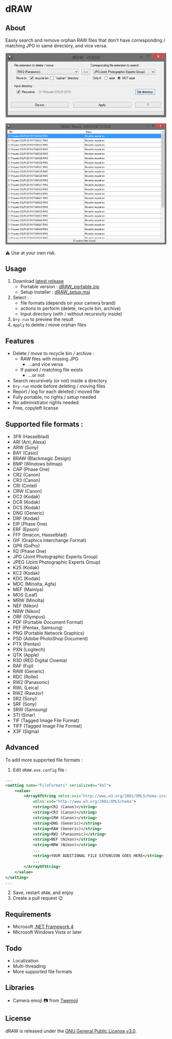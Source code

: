# dRAW

## About
Easily search and remove orphan RAW files that don't have corresponding / matching JPG in same directory, and vice versa.

![](dRAW/resources/pictures/demo_1.PNG)

![](dRAW/resources/pictures/demo_2.PNG)

:warning: Use at your own risk.

## Usage
1. Download [latest release](https://github.com/FoxP/dRAW/releases/latest)
	- Portable version : [dRAW_portable.zip](https://github.com/FoxP/dRAW/releases/latest/download/dRAW_portable.zip)
	- Setup installer : [dRAW_setup.msi](https://github.com/FoxP/dRAW/releases/latest/download/dRAW_setup.msi)
2. Select :
	- file formats (depends on your camera brand)
	- actions to perform (delete, recycle bin, archive)
	- Input directory (with / without recursivity inside)
3. `Dry-run` to preview the result
4. `Apply` to delete / move orphan files

## Features
- Delete / move to recycle bin / archive :
  - RAW files with missing JPG
    - ...and vice versa
  - If paired / matching file exists
	- ...or not
- Search recursively (or not) inside a directory
- `Dry-run` mode before deleting / moving files
- Report / log for each deleted / moved file
- Fully portable, no rights / setup needed
- No administrator rights needed
- Free, copyleft license

## Supported file formats :
  - 3FR (Hasselblad)
  - ARI (Arri_Alexa)
  - ARW (Sony)
  - BAY (Casio)
  - BRAW (Blackmagic Design)
  - BMP (Windows bitmap)
  - CAP (Phase One)
  - CR2 (Canon)
  - CR3 (Canon)
  - CRI (Cintel)
  - CRW (Canon)
  - DC2 (Kodak)
  - DCR (Kodak)
  - DCS (Kodak)
  - DNG (Generic)
  - DRF (Kodak)
  - EIP (Phase One)
  - ERF (Epson)
  - FFF (Imacon, Hasselblad)
  - GIF (Graphics Interchange Format)
  - GPR (GoPro)
  - IIQ (Phase One)
  - JPG (Joint Photographic Experts Group)
  - JPEG (Joint Photographic Experts Group)
  - K25 (Kodak)
  - KC2 (Kodak)
  - KDC (Kodak)
  - MDC (Minolta, Agfa)
  - MEF (Mamiya)
  - MOS (Leaf)
  - MRW (Minolta)
  - NEF (Nikon)
  - NRW (Nikon)
  - ORF (Olympus)
  - PDF (Portable Document Format)
  - PEF (Pentax, Samsung)
  - PNG (Portable Network Graphics)
  - PSD (Adobe PhotoShop Document)
  - PTX (Pentax)
  - PXN (Logitech)
  - QTK (Apple)
  - R3D (RED Digital Cinema)
  - RAF (Fuji)
  - RAW (Generic)
  - RDC (Rollei)
  - RW2 (Panasonic)
  - RWL (Leica)
  - RWZ (Rawzor)
  - SR2 (Sony)
  - SRF (Sony)
  - SRW (Samsung)
  - STI (Sinar)
  - TIF (Tagged Image File Format)
  - TIFF (Tagged Image File Format)
  - X3F (Sigma)

## Advanced
To add more supported file formats :
1. Edit `dRAW.exe.config` file :

```xml
...
<setting name="FileFormats" serializeAs="Xml">
	<value>
		<ArrayOfString xmlns:xsi="http://www.w3.org/2001/XMLSchema-instance"
			xmlns:xsd="http://www.w3.org/2001/XMLSchema">
			<string>CR2 (Canon)</string>
			<string>CR3 (Canon)</string>
			<string>CRW (Canon)</string>
			<string>DNG (Generic)</string>
			<string>RAW (Generic)</string>
			<string>RW2 (Panasonic)</string>
			<string>NEF (Nikon)</string>
			<string>NRW (Nikon)</string>
			...
			<string>YOUR ADDITIONAL FILE EXTENSION GOES HERE</string>
			...
		</ArrayOfString>
	</value>
</setting>
...
```

2. Save, restart `dRAW`, and enjoy
3. Create a pull request :wink:

## Requirements
- Microsoft [.NET Framework 4](https://www.microsoft.com/en-US/download/details.aspx?id=17851)
- Microsoft Windows Vista or later

## Todo
- Localization
- Multi-threading
- More supported file formats

## Libraries
- Camera emoji :camera: from [Twemoji](https://github.com/twitter/twemoji)

## License
dRAW is released under the [GNU General Public License v3.0](https://www.gnu.org/licenses/gpl-3.0.fr.html).
